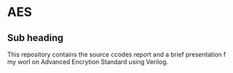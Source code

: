 # AES

## Sub heading
This repository contains the source ccodes report and a brief presentation f  my worl on Advanced Encrytion Standard using Verilog.
 
